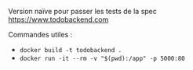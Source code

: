 
Version naïve pour passer les tests de la spec https://www.todobackend.com

Commandes utiles :
  
  - `docker build -t todobackend .`
  - `docker run -it --rm -v "$(pwd):/app" -p 5000:80`
